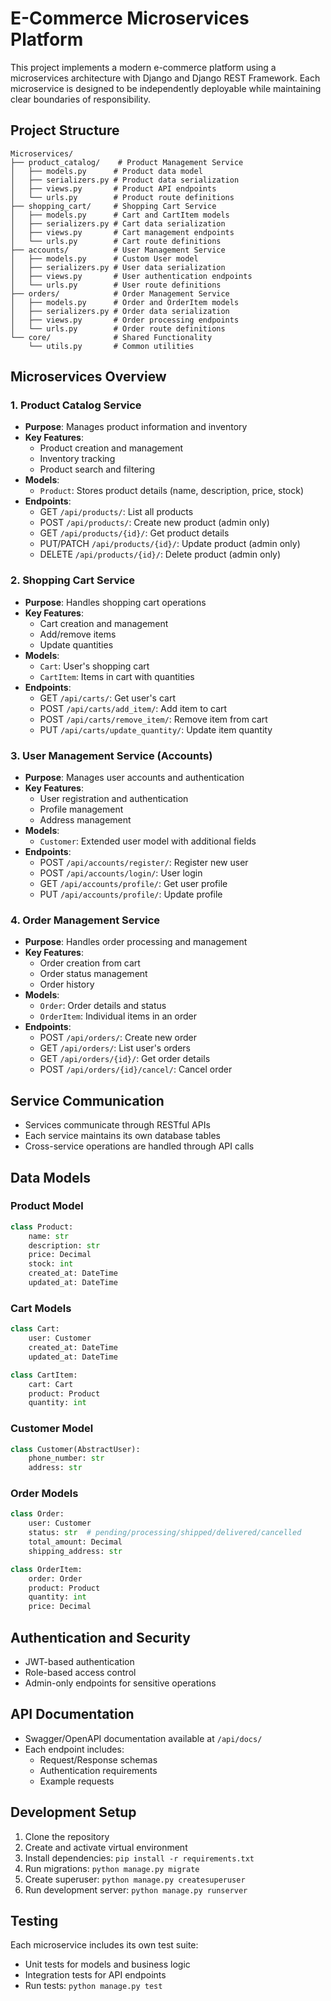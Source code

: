 # E-Commerce Microservices Platform

This project implements a modern e-commerce platform using a microservices architecture with Django and Django REST Framework. Each microservice is designed to be independently deployable while maintaining clear boundaries of responsibility.

## Project Structure

```
Microservices/
├── product_catalog/    # Product Management Service
│   ├── models.py      # Product data model
│   ├── serializers.py # Product data serialization
│   ├── views.py       # Product API endpoints
│   └── urls.py        # Product route definitions
├── shopping_cart/     # Shopping Cart Service
│   ├── models.py      # Cart and CartItem models
│   ├── serializers.py # Cart data serialization
│   ├── views.py       # Cart management endpoints
│   └── urls.py        # Cart route definitions
├── accounts/          # User Management Service
│   ├── models.py      # Custom User model
│   ├── serializers.py # User data serialization
│   ├── views.py       # User authentication endpoints
│   └── urls.py        # User route definitions
├── orders/            # Order Management Service
│   ├── models.py      # Order and OrderItem models
│   ├── serializers.py # Order data serialization
│   ├── views.py       # Order processing endpoints
│   └── urls.py        # Order route definitions
└── core/              # Shared Functionality
    └── utils.py       # Common utilities
```

## Microservices Overview

### 1. Product Catalog Service
- **Purpose**: Manages product information and inventory
- **Key Features**:
  - Product creation and management
  - Inventory tracking
  - Product search and filtering
- **Models**:
  - `Product`: Stores product details (name, description, price, stock)
- **Endpoints**:
  - GET `/api/products/`: List all products
  - POST `/api/products/`: Create new product (admin only)
  - GET `/api/products/{id}/`: Get product details
  - PUT/PATCH `/api/products/{id}/`: Update product (admin only)
  - DELETE `/api/products/{id}/`: Delete product (admin only)

### 2. Shopping Cart Service
- **Purpose**: Handles shopping cart operations
- **Key Features**:
  - Cart creation and management
  - Add/remove items
  - Update quantities
- **Models**:
  - `Cart`: User's shopping cart
  - `CartItem`: Items in cart with quantities
- **Endpoints**:
  - GET `/api/carts/`: Get user's cart
  - POST `/api/carts/add_item/`: Add item to cart
  - POST `/api/carts/remove_item/`: Remove item from cart
  - PUT `/api/carts/update_quantity/`: Update item quantity

### 3. User Management Service (Accounts)
- **Purpose**: Manages user accounts and authentication
- **Key Features**:
  - User registration and authentication
  - Profile management
  - Address management
- **Models**:
  - `Customer`: Extended user model with additional fields
- **Endpoints**:
  - POST `/api/accounts/register/`: Register new user
  - POST `/api/accounts/login/`: User login
  - GET `/api/accounts/profile/`: Get user profile
  - PUT `/api/accounts/profile/`: Update profile

### 4. Order Management Service
- **Purpose**: Handles order processing and management
- **Key Features**:
  - Order creation from cart
  - Order status management
  - Order history
- **Models**:
  - `Order`: Order details and status
  - `OrderItem`: Individual items in an order
- **Endpoints**:
  - POST `/api/orders/`: Create new order
  - GET `/api/orders/`: List user's orders
  - GET `/api/orders/{id}/`: Get order details
  - POST `/api/orders/{id}/cancel/`: Cancel order

## Service Communication

- Services communicate through RESTful APIs
- Each service maintains its own database tables
- Cross-service operations are handled through API calls

## Data Models

### Product Model
```python
class Product:
    name: str
    description: str
    price: Decimal
    stock: int
    created_at: DateTime
    updated_at: DateTime
```

### Cart Models
```python
class Cart:
    user: Customer
    created_at: DateTime
    updated_at: DateTime

class CartItem:
    cart: Cart
    product: Product
    quantity: int
```

### Customer Model
```python
class Customer(AbstractUser):
    phone_number: str
    address: str
```

### Order Models
```python
class Order:
    user: Customer
    status: str  # pending/processing/shipped/delivered/cancelled
    total_amount: Decimal
    shipping_address: str

class OrderItem:
    order: Order
    product: Product
    quantity: int
    price: Decimal
```

## Authentication and Security

- JWT-based authentication
- Role-based access control
- Admin-only endpoints for sensitive operations

## API Documentation

- Swagger/OpenAPI documentation available at `/api/docs/`
- Each endpoint includes:
  - Request/Response schemas
  - Authentication requirements
  - Example requests

## Development Setup

1. Clone the repository
2. Create and activate virtual environment
3. Install dependencies: `pip install -r requirements.txt`
4. Run migrations: `python manage.py migrate`
5. Create superuser: `python manage.py createsuperuser`
6. Run development server: `python manage.py runserver`

## Testing

Each microservice includes its own test suite:
- Unit tests for models and business logic
- Integration tests for API endpoints
- Run tests: `python manage.py test`


